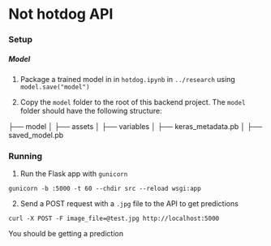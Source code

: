 # Not hotdog API

### Setup

##### Model

1. Package a trained model in in `hotdog.ipynb` in `../research` using `model.save("model")`

2. Copy the `model` folder to the root of this backend project. The `model` folder should have the following structure:

├── model
│   ├── assets
│   ├── variables
│   ├── keras_metadata.pb
│   ├── saved_model.pb

### Running

1. Run the Flask app with `gunicorn`

```
gunicorn -b :5000 -t 60 --chdir src --reload wsgi:app
```

2. Send a POST request with a `.jpg` file to the API to get predictions

```
curl -X POST -F image_file=@test.jpg http://localhost:5000
```

You should be getting a prediction 
